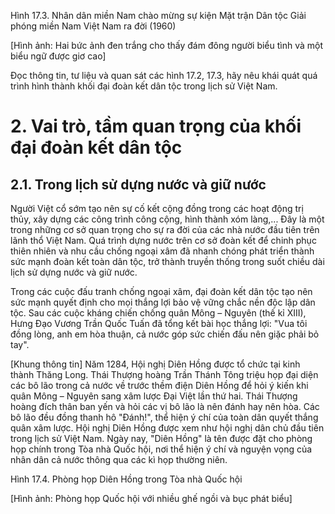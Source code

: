 Hình 17.3. Nhân dân miền Nam chào mừng sự kiện Mặt trận Dân tộc Giải phóng miền Nam Việt Nam ra đời (1960)

[Hình ảnh: Hai bức ảnh đen trắng cho thấy đám đông người biểu tình và một biểu ngữ được giơ cao]

Đọc thông tin, tư liệu và quan sát các hình 17.2, 17.3, hãy nêu khái quát quá trình hình thành khối đại đoàn kết dân tộc trong lịch sử Việt Nam.

# 2. Vai trò, tầm quan trọng của khối đại đoàn kết dân tộc

## 2.1. Trong lịch sử dựng nước và giữ nước

Người Việt cổ sớm tạo nên sự cố kết cộng đồng trong các hoạt động trị thủy, xây dựng các công trình công cộng, hình thành xóm làng,... Đây là một trong những cơ sở quan trọng cho sự ra đời của các nhà nước đầu tiên trên lãnh thổ Việt Nam. Quá trình dựng nước trên cơ sở đoàn kết để chinh phục thiên nhiên và nhu cầu chống ngoại xâm đã nhanh chóng phát triển thành sức mạnh đoàn kết toàn dân tộc, trở thành truyền thống trong suốt chiều dài lịch sử dựng nước và giữ nước.

Trong các cuộc đấu tranh chống ngoại xâm, đại đoàn kết dân tộc tạo nên sức mạnh quyết định cho mọi thắng lợi bảo vệ vững chắc nền độc lập dân tộc. Sau các cuộc kháng chiến chống quân Mông – Nguyên (thế kỉ XIII), Hưng Đạo Vương Trần Quốc Tuấn đã tổng kết bài học thắng lợi: "Vua tôi đồng lòng, anh em hòa thuận, cả nước góp sức chiến đấu nên giặc phải bỏ tay".

[Khung thông tin]
Năm 1284, Hội nghị Diên Hồng được tổ chức tại kinh thành Thăng Long. Thái Thượng hoàng Trần Thánh Tông triệu họp đại diện các bô lão trong cả nước về trước thềm điện Diên Hồng để hỏi ý kiến khi quân Mông – Nguyên sang xâm lược Đại Việt lần thứ hai. Thái Thượng hoàng đích thân ban yến và hỏi các vị bô lão là nên đánh hay nên hòa. Các bô lão đều đồng thanh hô "Đánh!", thể hiện ý chí của toàn dân quyết thắng quân xâm lược. Hội nghị Diên Hồng được xem như hội nghị dân chủ đầu tiên trong lịch sử Việt Nam. Ngày nay, "Diên Hồng" là tên được đặt cho phòng họp chính trong Tòa nhà Quốc hội, nơi thể hiện ý chí và nguyện vọng của nhân dân cả nước thông qua các kì họp thường niên.

Hình 17.4. Phòng họp Diên Hồng trong Tòa nhà Quốc hội

[Hình ảnh: Phòng họp Quốc hội với nhiều ghế ngồi và bục phát biểu]